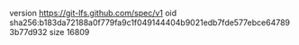 version https://git-lfs.github.com/spec/v1
oid sha256:b183da72188a0f779fa9c1f049144404b9021edb7fde577ebce647893b77d932
size 16809
